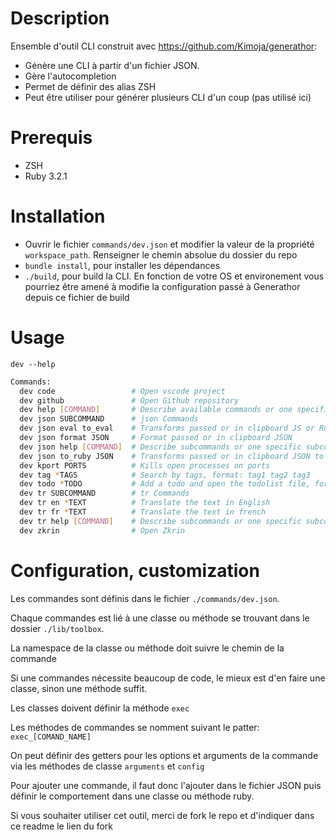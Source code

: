 # Description 

Ensemble d'outil CLI construit avec https://github.com/Kimoja/generathor:
- Génère une CLI à partir d'un fichier JSON.
- Gère l'autocompletion
- Permet de définir des alias ZSH
- Peut être utiliser pour générer plusieurs CLI d'un coup (pas utilisé ici)

# Prerequis 

- ZSH
- Ruby 3.2.1

# Installation

- Ouvrir le fichier `commands/dev.json` et modifier la valeur de la propriété `workspace_path`. Renseigner le chemin absolue du dossier du repo
- `bundle install`, pour installer les dépendances
- `./build`, pour build la CLI. En fonction de votre OS et environement vous pourriez être amené à modifie la configuration passé à Generathor depuis ce fichier de build

# Usage

`dev --help`

```bash
Commands:
  dev code                 # Open vscode project
  dev github               # Open Github repository
  dev help [COMMAND]       # Describe available commands or one specific command
  dev json SUBCOMMAND      # json Commands
  dev json eval to_eval    # Transforms passed or in clipboard JS or Ruby to JSON
  dev json format JSON     # Format passed or in clipboard JSON
  dev json help [COMMAND]  # Describe subcommands or one specific subcommand
  dev json to_ruby JSON    # Transforms passed or in clipboard JSON to Ruby
  dev kport PORTS          # Kills open processes on ports
  dev tag *TAGS            # Search by tags, format: tag1 tag2 tag3
  dev todo *TODO           # Add a todo and open the todolist file, format: my todo description
  dev tr SUBCOMMAND        # tr Commands
  dev tr en *TEXT          # Translate the text in English
  dev tr fr *TEXT          # Translate the text in french
  dev tr help [COMMAND]    # Describe subcommands or one specific subcommand
  dev zkrin                # Open Zkrin
```


# Configuration, customization

Les commandes sont définis dans le fichier `./commands/dev.json`.

Chaque commandes est lié à une classe ou méthode se trouvant dans le dossier `./lib/toolbox`.

La namespace de la classe ou méthode doit suivre le chemin de la commande

Si une commandes nécessite beaucoup de code, le mieux est d'en faire une classe, sinon une méthode suffit.

Les classes doivent définir la méthode `exec`

Les méthodes de commandes se nomment suivant le patter: `exec_[COMAND_NAME]`

On peut définir des getters pour les options et arguments de la commande via les méthodes de classe `arguments` et `config`

Pour ajouter une commande, il faut donc l'ajouter dans le fichier JSON puis définir le comportement dans une classe ou méthode ruby.

Si vous souhaiter utiliser cet outil, merci de fork le repo et d'indiquer dans ce readme le lien du fork